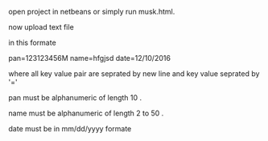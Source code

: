  open project in netbeans or simply run musk.html.
 
 now upload text file 
 
  in this formate
  
  pan=123123456M
  name=hfgjsd
  date=12/10/2016


where all key value pair are seprated by new line and key value seprated by '='

pan must be alphanumeric of length 10 .

name must be alphanumeric of length 2 to 50 .

date must be in mm/dd/yyyy formate